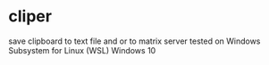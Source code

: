 # cliper
save clipboard to text file and or to matrix server 
tested on  Windows Subsystem for Linux (WSL) Windows 10
